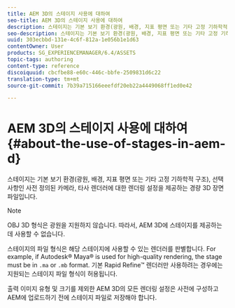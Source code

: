 ```yaml
---
title: AEM 3D의 스테이지 사용에 대하여
seo-title: AEM 3D의 스테이지 사용에 대하여
description: 스테이지는 기본 보기 환경(광원, 배경, 지표 평면 또는 기타 고정 기하학적 구조), 선택 사항인 사전 정의된 카메라, 타사 렌더러에 대한 렌더링 설정을 제공하는 경량 3D 장면 파일입니다.
seo-description: 스테이지는 기본 보기 환경(광원, 배경, 지표 평면 또는 기타 고정 기하학적 구조), 선택 사항인 사전 정의된 카메라, 타사 렌더러에 대한 렌더링 설정을 제공하는 경량 3D 장면 파일입니다.
uuid: 303ecbbd-131e-4c6f-812a-1e056b1e1d63
contentOwner: User
products: SG_EXPERIENCEMANAGER/6.4/ASSETS
topic-tags: authoring
content-type: reference
discoiquuid: cbcfbe88-e60c-446c-bbfe-2509831d6c22
translation-type: tm+mt
source-git-commit: 7b39a715166eeefdf20eb22a4449068ff1ed0e42

---
```



# AEM 3D의 스테이지 사용에 대하여{#about-the-use-of-stages-in-aem-d}

스테이지는 기본 보기 환경(광원, 배경, 지표 평면 또는 기타 고정 기하학적 구조), 선택 사항인 사전 정의된 카메라, 타사 렌더러에 대한 렌더링 설정을 제공하는 경량 3D 장면 파일입니다.

>[!NOTE]
>
>OBJ 3D 형식은 광원을 지원하지 않습니다. 따라서, AEM 3D에 스테이지를 제공하는 데 사용할 수 없습니다.

스테이지의 파일 형식은 해당 스테이지에 사용할 수 있는 렌더러를 판별합니다. For example, if Autodesk® Maya® is used for high-quality rendering, the stage must be in `.ma` or `.mb` format. 기본 Rapid Refine™ 렌더러만 사용하려는 경우에는 지원되는 스테이지 파일 형식이 허용됩니다.

출력 이미지 유형 및 크기를 제외한 AEM 3D의 모든 렌더링 설정은 사전에 구성하고 AEM에 업로드하기 전에 스테이지 파일로 저장해야 합니다.

